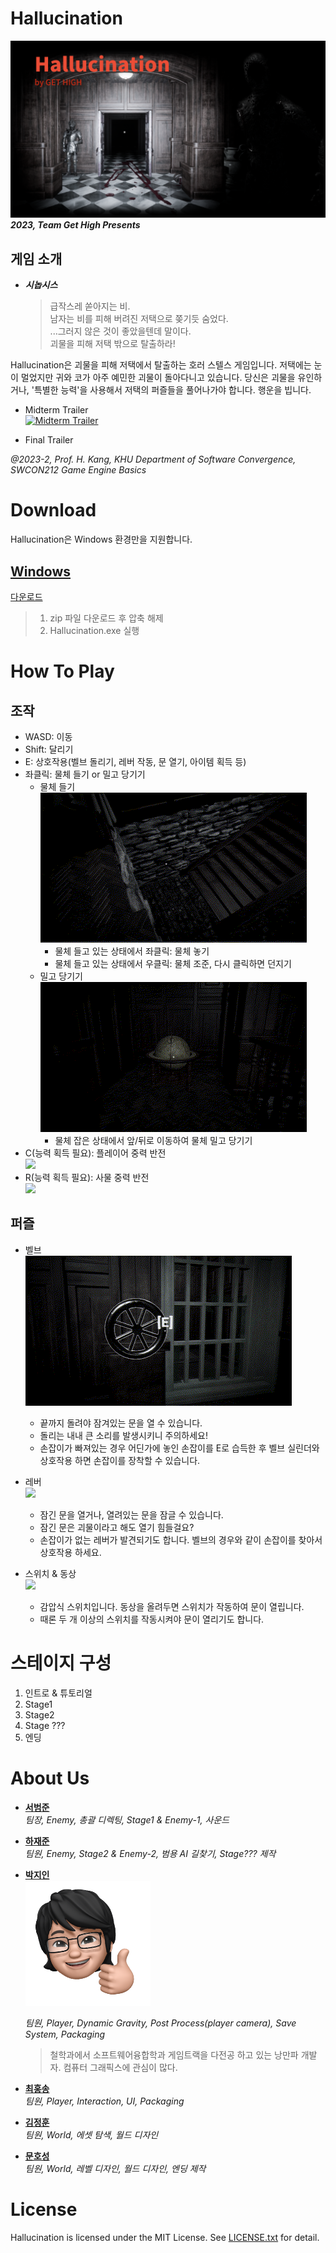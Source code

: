 # Hallucination
![](./images/Hallucination.png)
**_2023, Team Get High Presents_**

## 게임 소개
- _**시놉시스**_  
  > 급작스레 쏟아지는 비.  
  남자는 비를 피해 버려진 저택으로 쫒기듯 숨었다.  
  ...그러지 않은 것이 좋았을텐데 말이다.  
  괴물을 피해 저택 밖으로 탈출하라!

Hallucination은 괴물을 피해 저택에서 탈출하는 호러 스텔스 게임입니다. 저택에는 눈이 멀었지만 귀와 코가 아주 예민한 괴물이 돌아다니고 있습니다. 당신은 괴물을 유인하거나, '특별한 능력'을 사용해서 저택의 퍼즐들을 풀어나가야 합니다. 행운을 빕니다.

- Midterm Trailer  
[![Midterm Trailer](https://img.youtube.com/vi/oOxi5Nnza6c/0.jpg)](https://www.youtube.com/watch?v=oOxi5Nnza6c)

- Final Trailer  


_@2023-2, Prof. H. Kang, KHU Department of Software Convergence, SWCON212 Game Engine Basics_


# Download
Hallucination은 Windows 환경만을 지원합니다.
## [Windows]()   
[다운로드]()
> 1. zip 파일 다운로드 후 압축 해제
> 1. Hallucination.exe 실행

# How To Play


## 조작
* WASD: 이동
* Shift: 달리기
* E: 상호작용(벨브 돌리기, 레버 작동, 문 열기, 아이템 획득 등)
* 좌클릭: 물체 들기 or 밀고 당기기
  * 물체 들기  
  ![](./images/throw.gif)
    * 물체 들고 있는 상태에서 좌클릭: 물체 놓기
    * 물체 들고 있는 상태에서 우클릭: 물체 조준, 다시 클릭하면 던지기
  * 밀고 당기기  
  ![Push and pull](./images/pushpull.gif)
    * 물체 잡은 상태에서 앞/뒤로 이동하여 물체 밀고 당기기
* C(능력 획득 필요): 플레이어 중력 반전  
  ![](./images/gravityPlayer.gif)
* R(능력 획득 필요): 사물 중력 반전  
  ![](./images/gravityThing.gif)

## 퍼즐
* 벨브  
![](./images/valve.gif)
  * 끝까지 돌려야 잠겨있는 문을 열 수 있습니다.
  * 돌리는 내내 큰 소리를 발생시키니 주의하세요!
  * 손잡이가 빠져있는 경우 어딘가에 놓인 손잡이를 E로 습득한 후 벨브 실린더와 상호작용 하면 손잡이를 장착할 수 있습니다.

* 레버  
![](./images/lever.gif)
   * 잠긴 문을 열거나, 열려있는 문을 잠글 수 있습니다.
   * 잠긴 문은 괴물이라고 해도 열기 힘들걸요?
   * 손잡이가 없는 레버가 발견되기도 합니다. 벨브의 경우와 같이 손잡이를 찾아서 상호작용 하세요.

* 스위치 & 동상  
![](./images/switch.gif)
  * 감압식 스위치입니다. 동상을 올려두면 스위치가 작동하여 문이 열립니다.
  * 때론 두 개 이상의 스위치를 작동시켜야 문이 열리기도 합니다.


# 스테이지 구성
1. 인트로 & 튜토리얼
1. Stage1
1. Stage2
1. Stage ???
1. 엔딩

# About Us
* [**서범준**](https://github.com/Seo-BJ)  
_팀장, Enemy, 총괄 디렉팅, Stage1 & Enemy-1, 사운드_

* [**하재준**](https://github.com/How0515)  
_팀원, Enemy, Stage2 & Enemy-2, 범용 AI 길찾기, Stage??? 제작_

* [**박지인**](https://github.com/nagi0101)  
  <img src="./images/jiin.png" width=200px />

  _팀원, Player, Dynamic Gravity, Post Process(player camera), Save System, Packaging_  

  > 철학과에서 소프트웨어융합학과 게임트랙을 다전공 하고 있는 낭만파 개발자. 컴퓨터 그래픽스에 관심이 많다.

* [**최홍송**](https://github.com/bubbletok)  
_팀원, Player, Interaction, UI, Packaging_

* [**김정훈**](https://github.com/q910389942)  
_팀원, World, 에셋 탐색, 월드 디자인_

* [**문호성**](https://github.com/sim2han)  
_팀원, World, 레벨 디자인, 월드 디자인, 엔딩 제작_

# License
Hallucination is licensed under the MIT License. See [LICENSE.txt](./LICENSE.txt) for detail.
